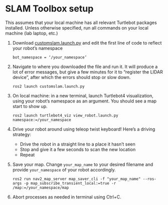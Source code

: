# SLAM Toolbox setup
This assumes that your local machine has all relevant Turtlebot packages installed. Unless otherwise specified, run all commands on your local machine (lab laptop, etc.)

1) Download [customslam.launch.py](https://gist.github.com/mtfn/3aa95ced4c1409736fd4358f32b69ab3) and edit the first line of code to reflect your robot’s namespace

       bot_namespace = ‘/your_namespace’


2) Navigate to where you downloaded the file and run it. It will produce a lot of error messages, but give a few minutes for it to “register the LIDAR device”, after which the errors should stop or slow down.

       ros2 launch customslam.launch.py


3) On local machine: in a new terminal, launch Turtlebot4 visualization, using your robot’s namespace as an argument. You should see a map start to show up.

       ros2 launch turtlebot4_viz view_robot.launch.py namespace:=/your_namespace

4) Drive your robot around using teleop twist keyboard! Here’s a driving strategy:
    - Drive the robot in a straight line to a place it hasn’t seen
    - Stop and give it a few seconds to scan the new location
    - Repeat

5) Save your map. Change `your_map_name` to your desired filename and provide `your_namespace` of your robot accordingly.

       ros2 run nav2_map_server map_saver_cli -f "your_map_name" --ros-args -p map_subscribe_transient_local:=true -r /map:=/your_namespace/map

6) Abort processes as needed in terminal using Ctrl+C.
